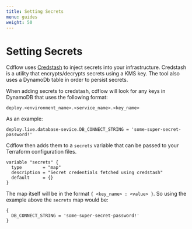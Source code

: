 ```yaml
---
title: Setting Secrets
menu: guides
weight: 50
---
```


# Setting Secrets

Cdflow uses [Credstash](https://github.com/fugue/credstash) to inject secrets into your infrastructure. Credstash is a utility that encrypts/decrypts secrets using a KMS key. The tool also uses a DynamoDb table in order to persist secrets.

When adding secrets to credstash, cdflow will look for any keys in DynamoDB that uses the following format:

```
deploy.<environment_name>.<service_name>.<key_name>
```

As an example:

```
deploy.live.database-sevice.DB_CONNECT_STRING = 'some-super-secret-password!'
```

Cdflow then adds them to a `secrets` variable that can be passed to your Terraform configuration files.

```
variable "secrets" {
  type        = "map"
  description = "Secret credentials fetched using credstash"
  default     = {}
}
```

The map itself will be in the format `{ <key_name> : <value> }`. So using the example above the `secrets` map would be:

```
{
  DB_CONNECT_STRING = 'some-super-secret-password!'
}
```
